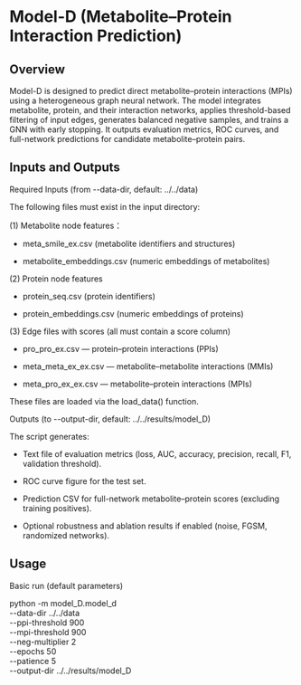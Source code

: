 # Model-D (Metabolite–Protein Interaction Prediction)

## Overview
Model-D is designed to predict direct metabolite–protein interactions (MPIs) using a heterogeneous graph neural network. The model integrates metabolite, protein, and their interaction networks, applies threshold-based filtering of input edges, generates balanced negative samples, and trains a GNN with early stopping. It outputs evaluation metrics, ROC curves, and full-network predictions for candidate metabolite–protein pairs.

## Inputs and Outputs
Required Inputs (from --data-dir, default: ../../data)

The following files must exist in the input directory:

(1) Metabolite node features：

* meta_smile_ex.csv (metabolite identifiers and structures)

* metabolite_embeddings.csv (numeric embeddings of metabolites)

(2) Protein node features

* protein_seq.csv (protein identifiers)

* protein_embeddings.csv (numeric embeddings of proteins)

(3) Edge files with scores (all must contain a score column)

* pro_pro_ex.csv — protein–protein interactions (PPIs)

* meta_meta_ex_ex.csv — metabolite–metabolite interactions (MMIs)

* meta_pro_ex_ex.csv — metabolite–protein interactions (MPIs)

These files are loaded via the load_data() function.

Outputs (to --output-dir, default: ../../results/model_D)

The script generates:

* Text file of evaluation metrics (loss, AUC, accuracy, precision, recall, F1, validation threshold).

* ROC curve figure for the test set.

* Prediction CSV for full-network metabolite–protein scores (excluding training positives).

* Optional robustness and ablation results if enabled (noise, FGSM, randomized networks).

## Usage

Basic run (default parameters)

  python -m model_D.model_d \
      --data-dir ../../data \
      --ppi-threshold 900 \
      --mpi-threshold 900 \
      --neg-multiplier 2 \
      --epochs 50 \
      --patience 5 \
      --output-dir ../../results/model_D



